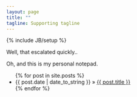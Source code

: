 ```yaml
---
layout: page
title: ""
tagline: Supporting tagline
---
```

{% include JB/setup %}

Well, that escalated quickly..

<!---"Deadlisting reverse engineering, as +ORC calls it, is a slow 'puzzle solving' process: the intellectual challenge can be extremely interesting."

## idaq.exe
-->

Oh, and this is my personal notepad.

<ul class="posts">
  {% for post in site.posts %}
    <li><span>{{ post.date | date_to_string }}</span> &raquo; <a href="{{ BASE_PATH }}{{ post.url }}">{{ post.title }}</a></li>
  {% endfor %}
</ul>

<!--
## Happy Deadlisting!
-->

